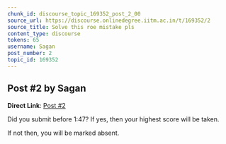 ```yaml
---
chunk_id: discourse_topic_169352_post_2_00
source_url: https://discourse.onlinedegree.iitm.ac.in/t/169352/2
source_title: Solve this roe mistake pls
content_type: discourse
tokens: 65
username: Sagan
post_number: 2
topic_id: 169352
---
```


## Post #2 by Sagan

**Direct Link**: [Post #2](https://discourse.onlinedegree.iitm.ac.in/t/169352/2)

Did you submit before 1:47? If yes, then your highest score will be taken.

If not then, you will be marked absent.
